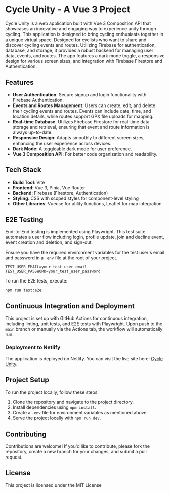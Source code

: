 # Cycle Unity - A Vue 3 Project

Cycle Unity is a web application built with Vue 3 Composition API that showcases an innovative and engaging way to experience unity through cycling. This application is designed to bring cycling enthusiasts together in a unique virtual space. Designed for cyclists who want to share and discover cycling events and routes. Utilizing Firebase for authentication, database, and storage, it provides a robust backend for managing user data, events, and routes. The app features a dark mode toggle, a responsive design for various screen sizes, and integration with Firebase Firestore and Authentication.

## Features

- **User Authentication**: Secure signup and login functionality with Firebase Authentication.
- **Events and Routes Management**: Users can create, edit, and delete their cycling events and routes. Events can include date, time, and location details, while routes support GPX file uploads for mapping.
- **Real-time Database**: Utilizes Firebase Firestore for real-time data storage and retrieval, ensuring that event and route information is always up-to-date.
- **Responsive Design**: Adapts smoothly to different screen sizes, enhancing the user experience across devices.
- **Dark Mode**: A toggleable dark mode for user preference.
- **Vue 3 Composition API**: For better code organization and readability.

## Tech Stack

- **Build Tool**: Vite
- **Frontend**: Vue 3, Pinia, Vue Router
- **Backend**: Firebase (Firestore, Authentication)
- **Styling**: CSS with scoped styles for component-level styling
- **Other Libraries**: Vueuse for utility functions, Leaflet for map integration

## E2E Testing

End-to-End testing is implemented using Playwright. This test suite automates a user flow including login, profile update, join and decline event, event creation and deletion, and sign-out.

Ensure you have the required environment variables for the test user's email and password in a `.env` file at the root of your project.

```env
TEST_USER_EMAIL=your_test_user_email
TEST_USER_PASSWORD=your_test_user_password
```

To run the E2E tests, execute:

```bash
npm run test:e2e
```

## Continuous Integration and Deployment

This project is set up with GitHub Actions for continuous integration, including linting, unit tests, and E2E tests with Playwright. Upon push to the `main` branch or manually via the Actions tab, the workflow will automatically run.

### Deployment to Netlify

The application is deployed on Netlify. You can visit the live site here: [Cycle Unity](https://cycle-unity.netlify.app/).

## Project Setup

To run the project locally, follow these steps:

1. Clone the repository and navigate to the project directory.
2. Install dependencies using `npm install`.
3. Create a `.env` file for environment variables as mentioned above.
4. Serve the project locally with `npm run dev`.

## Contributing

Contributions are welcome! If you'd like to contribute, please fork the repository, create a new branch for your changes, and submit a pull request.

## License

This project is licensed under the MIT License
